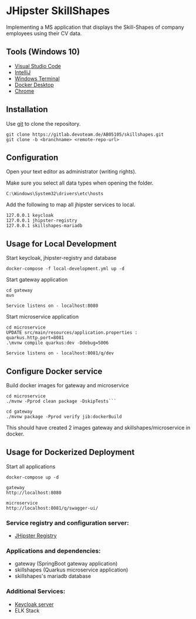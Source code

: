 # JHipster SkillShapes

Implementing a MS application that displays the Skill-Shapes of company employees using their CV data.

## Tools (Windows 10)

- [Visual Studio Code](https://code.visualstudio.com/docs/?dv=win)
- [IntelliJ ](https://www.jetbrains.com/idea/download/#section=windows)
- [Windows Terminal](https://www.microsoft.com/de-de/p/windows-terminal/9n0dx20hk701?rtc=1&activetab=pivot:overviewtab)
- [ Docker Desktop](https://hub.docker.com/editions/community/docker-ce-desktop-windows/)
- [Chrome](https://www.google.com/chrome/)

## Installation

Use [git](https://git-scm.com/downloads) to clone the repository.

```
git clone https://gitlab.devoteam.de/AB05105/skillshapes.git
git clone -b <branchname> <remote-repo-url>
```

## Configuration

Open your text editor as administrator (writing rights).

Make sure you select all data types when opening the folder.

`C:\Windows\System32\drivers\etc\hosts`

Add the following to map all jhipster services to local.

```
127.0.0.1 keycloak
127.0.0.1 jhipster-registry
127.0.0.1 skillshapes-mariadb
```

## Usage for Local Development

Start keycloak, jhipster-registry and database

```
docker-compose -f local-development.yml up -d
```

Start gateway application

```
cd gateway
mvn

Service listens on - localhost:8080

```

Start microservice application

```
cd microservice
UPDATE src/main/resources/application.properties : quarkus.http.port=8081
.\mvnw compile quarkus:dev -Ddebug=5006

Service listens on - localhost:8081/q/dev

```

## Configure Docker service

Build docker images for gateway and microservice

````
cd microservice
./mvnw -Pprod clean package -DskipTests```

cd gateway
./mvnw package -Pprod verify jib:dockerBuild
````

This should have created 2 images gateway and skillshapes/microservice in docker.

## Usage for Dockerized Deployment

Start all applications

```
docker-compose up -d

gateway
http://localhost:8080

microservice
http://localhost:8081/q/swagger-ui/
```

### Service registry and configuration server:

- [JHipster Registry](http://localhost:8761)

### Applications and dependencies:

- gateway (SpringBoot gateway application)
- skillshapes (Quarkus microservice application)
- skillshapes's mariadb database

### Additional Services:

- [Keycloak server](http://localhost:9080)
- ELK Stack
